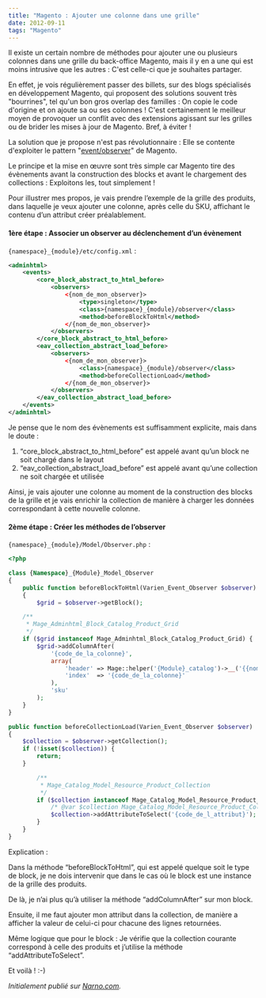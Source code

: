 ```yaml
---
title: "Magento : Ajouter une colonne dans une grille"
date: 2012-09-11
tags: "Magento"
---
```


Il existe un certain nombre de méthodes pour ajouter une ou plusieurs colonnes dans une grille du back-office Magento, mais il y en a une qui est moins intrusive que les autres : C'est celle-ci que je souhaites partager.

En effet, je vois régulièrement passer des billets, sur des blogs spécialisés en développement Magento, qui proposent des solutions souvent très "bourrines", tel qu'un bon gros overlap des familles : On copie le code d'origine et on ajoute sa ou ses colonnes !
C'est certainement le meilleur moyen de provoquer un conflit avec des extensions agissant sur les grilles ou de brider les mises à jour de Magento. Bref, à éviter !

La solution que je propose n'est pas révolutionnaire : Elle se contente d'exploiter le pattern "[event/observer](http://www.magentocommerce.com/wiki/5_-_modules_and_development/0_-_module_development_in_magento/customizing_magento_using_event-observer_method)" de Magento.

Le principe et la mise en œuvre sont très simple car Magento tire des évènements avant la construction des blocks et avant le chargement des collections : Exploitons les, tout simplement !

Pour illustrer mes propos, je vais prendre l’exemple de la grille des produits, dans laquelle je veux ajouter une colonne, après celle du SKU, affichant le contenu d’un attribut créer préalablement.

#### 1ère étape : Associer un observer au déclenchement d’un évènement

```{namespace}_{module}/etc/config.xml``` :

```xml
<adminhtml> 
    <events> 
        <core_block_abstract_to_html_before> 
            <observers> 
                <{nom_de_mon_observer}> 
                    <type>singleton</type> 
                    <class>{namespace}_{module}/observer</class> 
                    <method>beforeBlockToHtml</method> 
                </{nom_de_mon_observer}> 
            </observers> 
        </core_block_abstract_to_html_before> 
        <eav_collection_abstract_load_before> 
            <observers> 
                <{nom_de_mon_observer}> 
                    <class>{namespace}_{module}/observer</class> 
                    <method>beforeCollectionLoad</method> 
                </{nom_de_mon_observer}> 
            </observers>
        </eav_collection_abstract_load_before> 
    </events> 
</adminhtml>
```

Je pense que le nom des évènements est suffisamment explicite, mais dans le doute :

1. “core_block_abstract_to_html_before” est appelé avant qu’un block ne soit chargé dans le layout
2. “eav_collection_abstract_load_before” est appelé avant qu’une collection ne soit chargée et utilisée

Ainsi, je vais ajouter une colonne au moment de la construction des blocks de la grille et je vais enrichir la collection de manière à charger les données correspondant à cette nouvelle colonne.

#### 2ème étape : Créer les méthodes de l’observer

```{namespace}_{module}/Model/Observer.php``` :

```php
<?php

class {Namespace}_{Module}_Model_Observer 
{ 
    public function beforeBlockToHtml(Varien_Event_Observer $observer) 
    { 
        $grid = $observer->getBlock(); 

    /** 
     * Mage_Adminhtml_Block_Catalog_Product_Grid 
     */ 
    if ($grid instanceof Mage_Adminhtml_Block_Catalog_Product_Grid) { 
        $grid->addColumnAfter( 
            '{code_de_la_colonne}', 
            array( 
                'header' => Mage::helper('{Module}_catalog')->__('{{nom_de_la_colonne}}'), 
                'index'  => '{code_de_la_colonne}' 
            ), 
            'sku' 
        ); 
    } 
}

public function beforeCollectionLoad(Varien_Event_Observer $observer) 
{ 
    $collection = $observer->getCollection(); 
    if (!isset($collection)) { 
        return; 
    } 

        /** 
         * Mage_Catalog_Model_Resource_Product_Collection 
         */ 
        if ($collection instanceof Mage_Catalog_Model_Resource_Product_Collection) { 
            /* @var $collection Mage_Catalog_Model_Resource_Product_Collection */ 
            $collection->addAttributeToSelect('{code_de_l_attribut}'); 
        } 
    } 
}
```

Explication :

Dans la méthode “beforeBlockToHtml”, qui est appelé quelque soit le type de block, je ne dois intervenir que dans le cas où le block est une instance de la grille des produits.

De là, je n’ai plus qu’à utiliser la méthode “addColumnAfter” sur mon block.

Ensuite, il me faut ajouter mon attribut dans la collection, de manière a afficher la valeur de celui-ci pour chacune des lignes retournées.

Même logique que pour le block : Je vérifie que la collection courante correspond à celle des produits et j’utilise la méthode “addAttributeToSelect”.

Et voilà ! :-)

_Initialement publié sur [Narno.com](http://narno.com/blog/magento-ajouter-une-colonne-dans-une-grille)._
